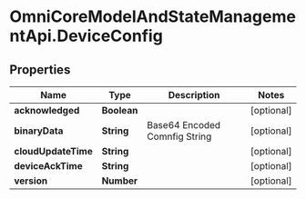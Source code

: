 # OmniCoreModelAndStateManagementApi.DeviceConfig

## Properties

Name | Type | Description | Notes
------------ | ------------- | ------------- | -------------
**acknowledged** | **Boolean** |  | [optional] 
**binaryData** | **String** | Base64 Encoded Comnfig String | [optional] 
**cloudUpdateTime** | **String** |  | [optional] 
**deviceAckTime** | **String** |  | [optional] 
**version** | **Number** |  | [optional] 


